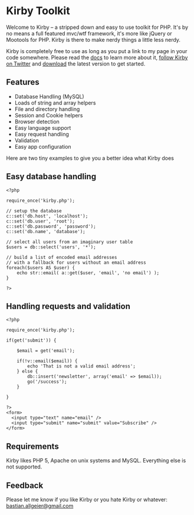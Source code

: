 # Kirby Toolkit

Welcome to Kirby – a stripped down and easy to use toolkit for PHP. It's by no means a full featured mvc/wtf framework, it's more like jQuery or Mootools for PHP. Kirby is there to make nerdy things a little less nerdy.

Kirby is completely free to use as long as you put a link to my page in your code somewhere. Please read the [docs][] to learn more about it, [follow Kirby on Twitter][twitter] and [download][download] the latest version to get started.

## Features

- Database Handling (MySQL)
- Loads of string and array helpers
- File and directory handling
- Session and Cookie helpers
- Browser detection
- Easy language support
- Easy request handling
- Validation
- Easy app configuration

Here are two tiny examples to give you a better idea what Kirby does

## Easy database handling

    <?php
      
    require_once('kirby.php');
      
    // setup the database
    c::set('db.host', 'localhost');
    c::set('db.user', 'root');
    c::set('db.password', 'password');
    c::set('db.name', 'database');
      
    // select all users from an imaginary user table
    $users = db::select('users', '*');
      
    // build a list of encoded email addresses
    // with a fallback for users without an email address
    foreach($users AS $user) {
        echo str::email( a::get($user, 'email', 'no email') );
    } 
      
    ?>

## Handling requests and validation

    <?php

    require_once('kirby.php');

    if(get('submit')) {
    
        $email = get('email');

        if(!v::email($email)) {
            echo 'That is not a valid email address';
        } else {
            db::insert('newsletter', array('email' => $email));
            go('/success');
        }
    
    }

    ?>
    <form>
      <input type="text" name="email" />
      <input type="submit" name="submit" value="Subscribe" />
    </form>

## Requirements
Kirby likes PHP 5, Apache on unix systems and MySQL. Everything else is not supported.

## Feedback
Please let me know if you like Kirby or you hate Kirby or whatever: <bastian.allgeier@gmail.com>

[twitter]: http://twitter.com/getkirby
[docs]: http://toolkit.getkirby.com/docs
[download]: http://github.com/nilsr/kirby/archives/master